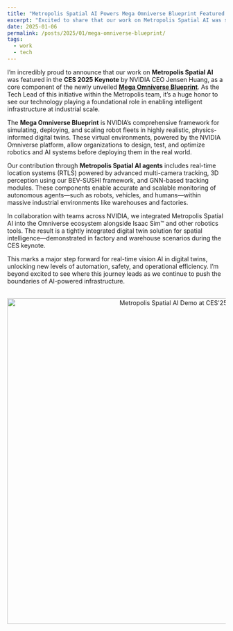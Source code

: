 ```yaml
---
title: "Metropolis Spatial AI Powers Mega Omniverse Blueprint Featured at CES 2025"
excerpt: "Excited to share that our work on Metropolis Spatial AI was showcased in the CES'25 Keynote by NVIDIA CEO Jensen Huang as part of the Mega Omniverse Blueprint—an end-to-end framework for simulating and deploying intelligent robot fleets. This milestone highlights the critical role of multi-camera tracking and real-time location systems in the future of industrial automation, smart factories, and digital twins."
date: 2025-01-06
permalink: /posts/2025/01/mega-omniverse-blueprint/
tags:
  - work
  - tech
---
```


I’m incredibly proud to announce that our work on **Metropolis Spatial AI** was featured in the **CES 2025 Keynote** by NVIDIA CEO Jensen Huang, as a core component of the newly unveiled [**Mega Omniverse Blueprint**](https://blogs.nvidia.com/blog/mega-omniverse-blueprint/). As the Tech Lead of this initiative within the Metropolis team, it’s a huge honor to see our technology playing a foundational role in enabling intelligent infrastructure at industrial scale.

The **Mega Omniverse Blueprint** is NVIDIA’s comprehensive framework for simulating, deploying, and scaling robot fleets in highly realistic, physics-informed digital twins. These virtual environments, powered by the NVIDIA Omniverse platform, allow organizations to design, test, and optimize robotics and AI systems before deploying them in the real world.

Our contribution through **Metropolis Spatial AI agents** includes real-time location systems (RTLS) powered by advanced multi-camera tracking, 3D perception using our BEV-SUSHI framework, and GNN-based tracking modules. These components enable accurate and scalable monitoring of autonomous agents—such as robots, vehicles, and humans—within massive industrial environments like warehouses and factories.

In collaboration with teams across NVIDIA, we integrated Metropolis Spatial AI into the Omniverse ecosystem alongside Isaac Sim™ and other robotics tools. The result is a tightly integrated digital twin solution for spatial intelligence—demonstrated in factory and warehouse scenarios during the CES keynote.

This marks a major step forward for real-time vision AI in digital twins, unlocking new levels of automation, safety, and operational efficiency. I’m beyond excited to see where this journey leads as we continue to push the boundaries of AI-powered infrastructure.

<p align="center">
  <img src="https://zhengthomastang.github.io/images/Mega_Omniverse_Blueprint.jpg" alt="Metropolis Spatial AI Demo at CES'25" style="width: 750px;"/> 
</p>
